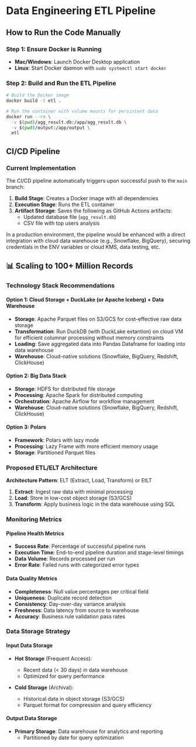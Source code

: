 # Data Engineering ETL Pipeline

## How to Run the Code Manually

### Step 1: Ensure Docker is Running
- **Mac/Windows**: Launch Docker Desktop application
- **Linux**: Start Docker daemon with `sudo systemctl start docker`

### Step 2: Build and Run the ETL Pipeline

```bash
# Build the Docker image
docker build -t etl .

# Run the container with volume mounts for persistent data
docker run --rm \
  -v $(pwd)/agg_result.db:/app/agg_result.db \
  -v $(pwd)/output:/app/output \
  etl
```

## CI/CD Pipeline

### Current Implementation
The CI/CD pipeline automatically triggers upon successful push to the `main` branch:

1. **Build Stage**: Creates a Docker image with all dependencies
2. **Execution Stage**: Runs the ETL container
3. **Artifact Storage**: Saves the following as GitHub Actions artifacts:
   - Updated database file (`agg_result.db`)
   - CSV file with top users analysis

In a production environment, the pipeline would be enhanced with a direct integration with cloud data warehouse (e.g., Snowflake, BigQuery),
securing credentials in the ENV variables or cloud KMS, data testing, etc.

## 📊 Scaling to 100+ Million Records

### Technology Stack Recommendations

#### Option 1: Cloud Storage + DuckLake (or Apache Iceberg) + Data Warehouse
- **Storage**: Apache Parquet files on S3/GCS for cost-effective raw data storage
- **Transformation**: Run DuckDB (with DuckLake extantion) on cloud VM for efficient columnar processing without memory constraints
- **Loading**: Save aggregated data into Pandas Dataframe for loading into data warehouse
- **Warehouse**: Cloud-native solutions (Snowflake, BigQuery, Redshift, ClickHouse)

#### Option 2: Big Data Stack
- **Storage**: HDFS for distributed file storage
- **Processing**: Apache Spark for distributed computing
- **Orchestration**: Apache Airflow for workflow management
- **Warehouse**: Cloud-native solutions (Snowflake, BigQuery, Redshift, ClickHouse)

#### Option 3: Polars
- **Framework**: Polars with lazy mode
- **Processing**: Lazy Frame with more efficient memory usage
- **Storage**: Partitioned Parquet files

### Proposed ETL/ELT Architecture

**Architecture Pattern**: ELT (Extract, Load, Transform) or EtLT
1. **Extract**: Ingest raw data with minimal processing
2. **Load**: Store in low-cost object storage (S3/GCS)
3. **Transform**: Apply business logic in the data warehouse using SQL

### Monitoring Metrics

#### Pipeline Health Metrics
- **Success Rate**: Percentage of successful pipeline runs
- **Execution Time**: End-to-end pipeline duration and stage-level timings
- **Data Volume**: Records processed per run
- **Error Rate**: Failed runs with categorized error types

#### Data Quality Metrics
- **Completeness**: Null value percentages per critical field
- **Uniqueness**: Duplicate record detection
- **Consistency**: Day-over-day variance analysis
- **Freshness**: Data latency from source to warehouse
- **Accuracy**: Business rule validation pass rates

### Data Storage Strategy

#### Input Data Storage
- **Hot Storage** (Frequent Access):
  - Recent data (< 30 days) in data warehouse
  - Optimized for query performance
  
- **Cold Storage** (Archival):
  - Historical data in object storage (S3/GCS)
  - Parquet format for compression and query efficiency

#### Output Data Storage
- **Primary Storage**: Data warehouse for analytics and reporting
  - Partitioned by date for query optimization
